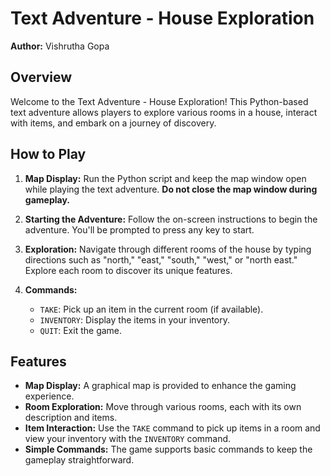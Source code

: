 # Text Adventure - House Exploration

**Author:** Vishrutha Gopa

## Overview

Welcome to the Text Adventure - House Exploration! This Python-based text adventure allows players to explore various rooms in a house, interact with items, and embark on a journey of discovery.

## How to Play

1. **Map Display:** Run the Python script and keep the map window open while playing the text adventure. **Do not close the map window during gameplay.**

2. **Starting the Adventure:** Follow the on-screen instructions to begin the adventure. You'll be prompted to press any key to start.

3. **Exploration:** Navigate through different rooms of the house by typing directions such as "north," "east," "south," "west," or "north east." Explore each room to discover its unique features.

4. **Commands:**
   - `TAKE`: Pick up an item in the current room (if available).
   - `INVENTORY`: Display the items in your inventory.
   - `QUIT`: Exit the game.

## Features

- **Map Display:** A graphical map is provided to enhance the gaming experience.
- **Room Exploration:** Move through various rooms, each with its own description and items.
- **Item Interaction:** Use the `TAKE` command to pick up items in a room and view your inventory with the `INVENTORY` command.
- **Simple Commands:** The game supports basic commands to keep the gameplay straightforward.
